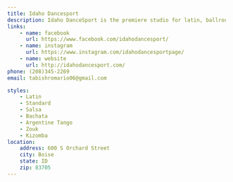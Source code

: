```yaml
---
title: Idaho Dancesport
description: Idaho DanceSport is the premiere studio for latin, ballroom, salsa, bachata, tango, zouk, kizomba and related styles, and promoting local Latin dance.
links:
    - name: facebook
      url: https://www.facebook.com/idahodancesport/
    - name: instagram
      url: https://www.instagram.com/idahodancesportpage/
    - name: website
      url: http://idahodancesport.com/
phone: (208)345-2269
email: tabishromario06@gmail.com

styles: 
    - Latin
    - Standard
    - Salsa
    - Bachata
    - Argentine Tango
    - Zouk
    - Kizomba
location:
    address: 600 S Orchard Street
    city: Boise
    state: ID
    zip: 83705
---
```

